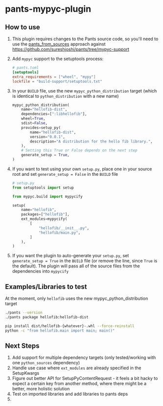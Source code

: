 # pants-mypyc-plugin

## How to use

1. This plugin requires changes to the Pants source code, so you'll need to use the [pants_from_sources](https://www.pantsbuild.org/docs/running-pants-from-sources#running-pants-from-sources-in-other-repos) approach against https://github.com/sureshjoshi/pants/tree/mypyc-support

2. Add `mypyc` support to the setuptools process:

    ```toml
    # pants.toml
    [setuptools]
    extra_requirements = ["wheel", "mypy"]
    lockfile = "build-support/setuptools.txt"
    ```

3. In your `BUILD` file, use the new `mypyc_python_distribution` target (which is identical to `python_distribution` with a new name)
    ```python
    mypyc_python_distribution(
        name="hellofib-dist",
        dependencies=[":libhellofib"],
        wheel=True,
        sdist=False,
        provides=setup_py(
            name="hellofib-dist",
            version="0.0.1",
            description="A distribution for the hello fib library.",
        ),
        # Setting this True or False depends on the next step
        generate_setup = True,
    )
    ```

4. If you want to test using your own `setup.py`, place one in your source root and set `generate_setup = False` in the `BUILD` file
    ```python
    # setup.py
    from setuptools import setup

    from mypyc.build import mypycify

    setup(
        name="hellofib",
        packages=["hellofib"],
        ext_modules=mypycify(
            [
                "hellofib/__init__.py",
                "hellofib/main.py",
            ]
        ),
    )
    ```

5. If you want the plugin to auto-generate your `setup.py`, set `generate_setup = True` in the `BUILD` file (or remove the line, since `True` is the default). The plugin will pass all of the source files from the dependencies into `mypycify`

## Examples/Libraries to test

At the moment, only `hellofib` uses the new mypyc_python_distribution target

```bash
./pants --version
./pants package hellofib:hellofib-dist

pip install dist/hellofib-{whatever}-.whl --force-reinstall
python -c "from hellofib.main import main; main()"
```

## Next Steps

1. Add support for multiple dependency targets (only tested/working with one `python_sources` dependency)
2. Handle use case where `ext_modules` are already specified in the SetupKwargs
3. Figure out better API for SetupPyContentRequest - it feels a bit hacky to expect a certain key from another method, where there might be a better, more holistic solution
4. Test on imported libraries and add libraries to pants deps
5. 
